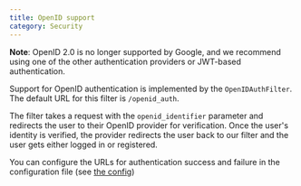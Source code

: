 ```yaml
---
title: OpenID support
category: Security
---
```


**Note**: OpenID 2.0 is no longer supported by Google, and we recommend using one of the other authentication providers
or JWT-based authentication.

Support for OpenID authentication is implemented by the `OpenIDAuthFilter`. The default URL for this filter is
`/openid_auth`.

The filter takes a request with the `openid_identifier` parameter and redirects the user to their OpenID provider for
verification. Once the user's identity is verified, the provider redirects the user back to our filter and the user gets
either logged in or registered.

You can configure the URLs for authentication success and failure in the configuration file (see [the config](#005-config))